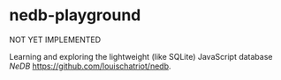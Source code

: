 # nedb-playground

NOT YET IMPLEMENTED

Learning and exploring the lightweight (like SQLite) JavaScript database *NeDB* <https://github.com/louischatriot/nedb>.

